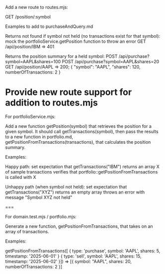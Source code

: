 Add a new route to routes.mjs:

GET /position/:symbol

Examples to add to purchaseAndQuery.md

Returns not found if symbol not held (no transactions exist for that symbol):
mock the portfolioService.getPosition function to throw an error
GET /api/position/IBM => 401

Returns the position summary for a held symbol:
POST /api/purchase?symbol=AAPL&shares=100
POST /api/purchase?symbol=AAPL&shares=20
GET /api/position/AAPL =>  200; { "symbol": "AAPL", "shares": 120, numberOfTransactions: 2 }

Provide new route support for addition to routes.mjs
==
For portfolioService.mjs:

Add a new function getPosition(symbol) that retrieves the position for a given symbol. It should call getTransactions(symbol), then pass the results to a new function in portfolio.md, getPositionFromTransactions(transactions), that calculates the position summary.

Examples:

Happy path:
set expectation that getTransactions("IBM") returns an array X of sample transactions
verifies that portfolio::getPositionFromTransactions is called with X

Unhappy path (when symbol not held):
set expectation that getTransactions("XYZ") returns an empty array
throws an error with message "Symbol XYZ not held"

===

For domain.test.mjs / portfolio.mjs:

Generate a new function, getPositionFromTransactions, that takes on an array of transactions.

Examples:

getPositionFromTransactions([
  { type: 'purchase', symbol: 'AAPL', shares: 5, timestamp: '2025-06-01' }
  { type: 'sell', symbol: 'AAPL', shares: 15, timestamp: '2025-06-02' }])
    => [{ symbol: "AAPL", shares: 20, numberOfTransactions: 2 }]

